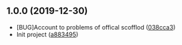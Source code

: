 ## 1.0.0 (2019-12-30)

* [BUG]Account to problems of offical scofflod ([038cca3](https://github.com/DaYePython/mt_stock/commit/038cca3))
* Init project ([a883495](https://github.com/DaYePython/mt_stock/commit/a883495))



